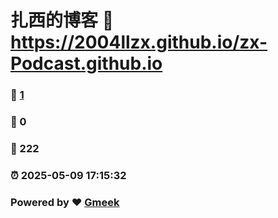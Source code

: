 # 扎西的博客 :link: https://2004llzx.github.io/zx-Podcast.github.io 
### :page_facing_up: [1](https://2004llzx.github.io/zx-Podcast.github.io/tag.html) 
### :speech_balloon: 0 
### :hibiscus: 222 
### :alarm_clock: 2025-05-09 17:15:32 
### Powered by :heart: [Gmeek](https://github.com/Meekdai/Gmeek)
